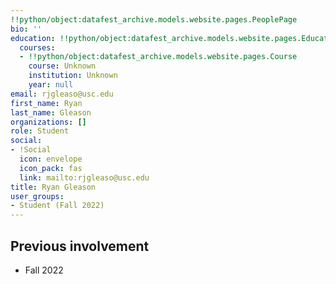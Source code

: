 ```yaml
---
!!python/object:datafest_archive.models.website.pages.PeoplePage
bio: ''
education: !!python/object:datafest_archive.models.website.pages.Education
  courses:
  - !!python/object:datafest_archive.models.website.pages.Course
    course: Unknown
    institution: Unknown
    year: null
email: rjgleaso@usc.edu
first_name: Ryan
last_name: Gleason
organizations: []
role: Student
social:
- !Social
  icon: envelope
  icon_pack: fas
  link: mailto:rjgleaso@usc.edu
title: Ryan Gleason
user_groups:
- Student (Fall 2022)
---
```



## Previous involvement

* Fall 2022

